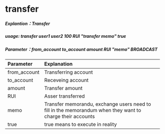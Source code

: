 # transfer

##### Explantion：Transfer

##### usage: transfer user1 user2 100 RUI "transfer memo" true

##### Parameter：from_account to_account amount RUI "memo" BROADCAST

| Parameter | Explanation |
| :--- | :--- |
| from_account | Transferring account |
| to_account | Receveing account |
| amount | Transfer amount |
| RUI | Asser transferred |
| memo | Transfer memorandu, exchange users need to fill in the memorandum when they want to charge their accounts |
| true | true means to execute in reality |

###
